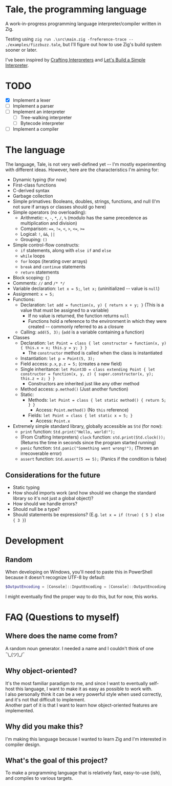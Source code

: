 # Tale, the programming language
A work-in-progress programming language interpreter/compiler written in Zig.

Testing using `zig run .\src\main.zig -freference-trace -- ./examples/fizzbuzz.tale`, but I'll figure out how to use Zig's build system sooner or later.

I've been inspired by [Crafting Interpreters](https://craftinginterpreters.com/) and [Let's Build a Simple Interpreter](https://ruslanspivak.com/lsbasi-part1/).

# TODO
- [x] Implement a lexer
- [ ] Implement a parser
- [ ] Implement an interpreter
  - [ ] Tree-walking interpreter
  - [ ] Bytecode interpreter
- [ ] Implement a compiler

# The language
The language, Tale, is not very well-defined yet -- I'm mostly experimenting with different ideas. However, here are the characteristics I'm aiming for:
- Dynamic typing (for now)
- First-class functions
- C-derived syntax
- Garbage collection
- Simple primatives: Booleans, doubles, strings, functions, and null (I'm not sure if arrays or classes should go here)
- Simple operators (no overloading):
  - Arithmetic: `+`, `-`, `*`, `/`, `%` (modulo has the same precedence as multiplication and division)
  - Comparison: `==`, `!=`, `<`, `>`, `<=`, `>=`
  - Logical: `!`, `&&`, `||`
  - Grouping: `()`
- Simple control-flow constructs:
  - `if` statements, along with `else if` and `else`
  - `while` loops
  - `for` loops (iterating over arrays)
  - `break` and `continue` statements
  - `return` statements
- Block scoping: `{}`
- Comments: `//` and `/* */`
- Variable declaration: `let x = 5;`, `let x;` (uninitialized -- value is `null`)
- Assignment: `x = 5;`
- Functions:
  - Declaration: `let add = function(x, y) { return x + y; }` (This is a value that must be assigned to a variable)
    - If no value is returned, the function returns `null`
    - Functions hold a reference to the environment in which they were created -- commonly referred to as a closure
  - Calling: `add(5, 3);` (`add` is a variable containing a function)
- Classes
  - Declaration: `let Point = class { let constructor = function(x, y) { this.x = x; this.y = y; } }`
    - The `constructor` method is called when the class is instantiated
  - Instantiation: `let p = Point(5, 3);`
  - Field access: `p.x`, `p.z = 5;` (creates a new field)
  - Single inheritance: `let Point3D = class extending Point { let constructor = function(x, y, z) { super.constructor(x, y); this.z = z; } }`
    - Constructors are inherited just like any other method
  - Method access: `p.method()` (Just another function)
  - Static:
    - Methods: `let Point = class { let static method() { return 5; } }`
      - Access: `Point.method()` (No `this` reference)
    - Fields: `let Point = class { let static x = 5; }`
      - Access: `Point.x`
- Extremely simple standard library, globally accessible as `Std` (for now):
  - `print` function: `Std.print("Hello, world!");`
  - (From Crafting Interpreters) `clock` function: `std.print(Std.clock());` (Returns the time in seconds since the program started running)
  - `panic` function: `Std.panic("Something went wrong!");` (Throws an irrecoverable error)
  - `assert` function: `Std.assert(5 == 5);` (Panics if the condition is false)

## Considerations for the future
- Static typing
- How should imports work (and how should we change the standard library so it's not just a global object)?
- How should we handle errors?
- Should null be a type?
- Should statements be expressions? (E.g. `let x = if (true) { 5 } else { 3 }`)

# Development

## Random
When developing on Windows, you'll need to paste this in PowerShell because it doesn't recognize UTF-8 by default:
```powershell
$OutputEncoding = [Console]::InputEncoding = [Console]::OutputEncoding = New-Object System.Text.UTF8Encoding
```
I might eventually find the proper way to do this, but for now, this works.

# FAQ (Questions to myself)

## Where does the name come from?
A random noun generator. I needed a name and I couldn't think of one ¯\\\_(ツ)_/¯

## Why object-oriented?
It's the most familiar paradigm to me, and since I want to eventually self-host this language, I want to make it as easy as possible to work with.  
I also personally think it can be a very powerful style when used correctly, and it's not that difficult to implement.  
Another part of it is that I want to learn how object-oriented features are implemented.  

## Why did you make this?
I'm making this language because I wanted to learn Zig and I'm interested in compiler design.

## What's the goal of this project?
To make a programming language that is relatively fast, easy-to-use (ish), and compiles to various targets.